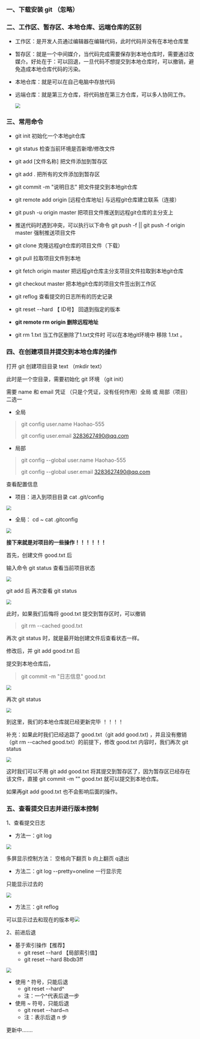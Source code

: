 ### 一、下载安装 git （忽略）

### 二、工作区、暂存区、本地仓库、远端仓库的区别

* 工作区：是开发人员通过编辑器在编辑代码，此时代码并没有在本地仓库里

* 暂存区：就是一个中间媒介，当代码完成需要保存到本地仓库时，需要通过改媒介。好处在于：可以回退，一旦代码不想提交到本地仓库时，可以撤销，避免造成本地仓库代码的污染。

* 本地仓库：就是可以在自己电脑中存放代码

* 远端仓库：就是第三方仓库，将代码放在第三方仓库，可以多人协同工作。

  <img src="https://i.loli.net/2021/08/01/Jp6to824MrG9aXk.png" style="zoom:80%;" />

### 三、常用命令

* git init  初始化一个本地git仓库

* git status  检查当前环境是否新增/修改文件

* git add [文件名称]  把文件添加到暂存区

* git add .  把所有的文件添加到暂存区

* git commit -m "说明日志"  把文件提交到本地git仓库

* git remote add origin [远程仓库地址]  与远程git仓库建立联系（连接）

* git push -u  origin   master  把项目文件推送到远程git仓库的主分支上

* 推送代码时遇到冲突，可以执行以下命令  git push -f  || git push -f origin master  强制推送项目文件

* git  clone  克隆远程git仓库的项目文件（下载）

* git pull  拉取项目文件到本地

* git fetch origin  master 把远程git仓库主分支项目文件拉取到本地git仓库

*  git checkout master  把本地git仓库的项目文件签出到工作区

* git reflog  查看提交的日志所有的历史记录

* git reset --hard 【 ID号】 回退到指定的版本

* **git remote rm origin 删除远程地址**

* git rm  1.txt   当工作区删除了1.txt文件时 可以在本地git环境中 移除 1.txt 。



### 四、在创建项目并提交到本地仓库的操作

打开 git 创建项目目录 text （mkdir text）

 

此时是一个空目录，需要初始化 git 环境 （git init）



需要 name 和 email 凭证 （只是个凭证，没有任何作用）全局 或 局部（项目）二选一

* 全局

> git config user.name Haohao-555
>
> git config user.email 3283627490@qq.com

* 局部

> git config --global user.name Haohao-555
>
> git config --global user.email 3283627490@qq.com



查看配置信息

* 项目：进入到项目目录 cat .git/config

<img src="https://i.loli.net/2021/08/01/Ob25V3LE1Inlvm7.png" style="zoom:80%;" />

* 全局： cd ~    cat .gitconfig

<img src="https://i.loli.net/2021/08/01/ucBGsEv9PxQkmVK.png" style="zoom:80%;" />



**接下来就是对项目的一些操作！！！！！！**



首先，创建文件 good.txt 后



输入命令 git status 查看当前项目状态

<img src="https://i.loli.net/2021/08/01/UgfONVSAaourXIv.png" style="zoom:80%;" />



git add 后 再次查看 git status

<img src="https://i.loli.net/2021/08/01/3T2t8KhUYy5Apew.png" style="zoom:80%;" />



此时，如果我们后悔将 good.txt 提交到暂存区时，可以撤销

> git rm --cached good.txt



再次 git status 时，就是最开始创建文件后查看状态一样。



修改后，并 git add good.txt 后



提交到本地仓库后，

> git commit -m "日志信息" good.txt

<img src="https://i.loli.net/2021/08/01/ezCBvFEKtml5OyW.png" style="zoom:80%;" />



再次 git status

<img src="https://i.loli.net/2021/08/01/NAQkHUEzv5WgJPD.png" style="zoom:80%;" />



到这里，我们的本地仓库就已经更新完毕 ！！！！



补充：如果此时我们已经追踪了 good.txt（git add good.txt) ，并且没有撤销（git rm --cached good.txt）的前提下，修改 good.txt 内容时，我们再次 git status

<img src="https://i.loli.net/2021/08/01/ojvPpf2XW8BsVZU.png" style="zoom:80%;" />



这时我们可以不用 git add good.txt 将其提交到暂存区了，因为暂存区已经存在该文件，直接 git commit -m "" good.txt 就可以提交到本地仓库。



如果再git add good.txt 也不会影响后面的操作。



### 五、查看提交日志并进行版本控制

1、查看提交日志

* 方法一：git log 

<img src="https://i.loli.net/2021/08/01/Oa1VrC9znwsbRpj.png" style="zoom:80%;" />

   多屏显示控制方法： 空格向下翻页  b 向上翻页  q退出


* 方法二：git log --pretty=oneline 一行显示完

只能显示过去的

<img src="https://i.loli.net/2021/08/01/syVp54KmwIkLGbO.png" style="zoom:80%;" />



* 方法三：git reflog

​    可以显示过去和现在的版本号<img src="https://i.loli.net/2021/08/01/4KuVGtQb5WXefwT.png" style="zoom:80%;" />



2、前进后退

* 基于索引操作【推荐】
  * git reset --hard 【局部索引值】
  * git reset --hard 8bdb3ff

<img src="https://i.loli.net/2021/08/02/2tX7JDidFkIQCO3.png" style="zoom:80%;" />

* 使用 ^ 符号，只能后退
  * git reset --hard^
  * 注：一个^代表后退一步
* 使用 ~ 符号，只能后退
  * git reset --hard~n
  * 注：表示后退 n 步









更新中.......